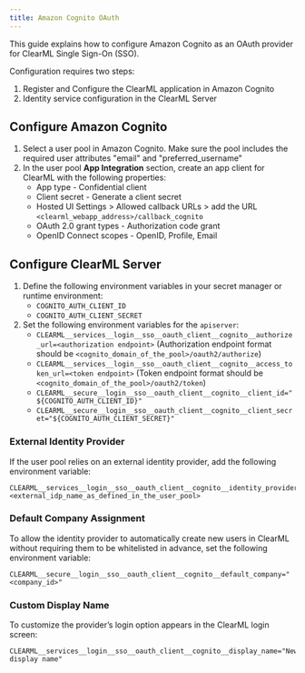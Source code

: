 ```yaml
---
title: Amazon Cognito OAuth
---
```


This guide explains how to configure Amazon Cognito as an OAuth provider for ClearML Single Sign-On (SSO). 

Configuration requires two steps:

1. Register and Configure the ClearML application in Amazon Cognito  
2. Identity service configuration in the ClearML Server

## Configure Amazon Cognito

1. Select a user pool in Amazon Cognito. Make sure the pool includes the required user attributes "email" and "preferred_username"  
2. In the user pool **App Integration** section, create an app client for ClearML with the following properties:  
   * App type - Confidential client  
   * Client secret - Generate a client secret  
   * Hosted UI Settings > Allowed callback URLs > add the URL `<clearml_webapp_address>/callback_cognito`  
   * OAuth 2.0 grant types - Authorization code grant  
   * OpenID Connect scopes - OpenID, Profile, Email

## Configure ClearML Server

1. Define the following environment variables in your secret manager or runtime environment:  
   * `COGNITO_AUTH_CLIENT_ID`  
   * `COGNITO_AUTH_CLIENT_SECRET`  
2. Set the following environment variables for the `apiserver`:  
   * `CLEARML__services__login__sso__oauth_client__cognito__authorize_url=<authorization endpoint>` (Authorization 
   endpoint format should be `<cognito_domain_of_the_pool>/oauth2/authorize`)  
   * `CLEARML__services__login__sso__oauth_client__cognito__access_token_url=<token endpoint>` (Token endpoint format 
   should be `<cognito_domain_of_the_pool>/oauth2/token`)  
   * `CLEARML__secure__login__sso__oauth_client__cognito__client_id="${COGNITO_AUTH_CLIENT_ID}"`  
   * `CLEARML__secure__login__sso__oauth_client__cognito__client_secret="${COGNITO_AUTH_CLIENT_SECRET}"`

### External Identity Provider
If the user pool relies on an external identity provider, add the following environment 
variable: 

```
CLEARML__services__login__sso__oauth_client__cognito__identity_provider=<external_idp_name_as_defined_in_the_user_pool>
```

### Default Company Assignment
To allow the identity provider to automatically create new users in ClearML without requiring them to be whitelisted in 
advance, set the following environment variable:

```
CLEARML__secure__login__sso__oauth_client__cognito__default_company="<company_id>"
```

### Custom Display Name
To customize the provider’s login option appears in the ClearML login screen:
```
CLEARML__services__login__sso__oauth_client__cognito__display_name="New display name"
```